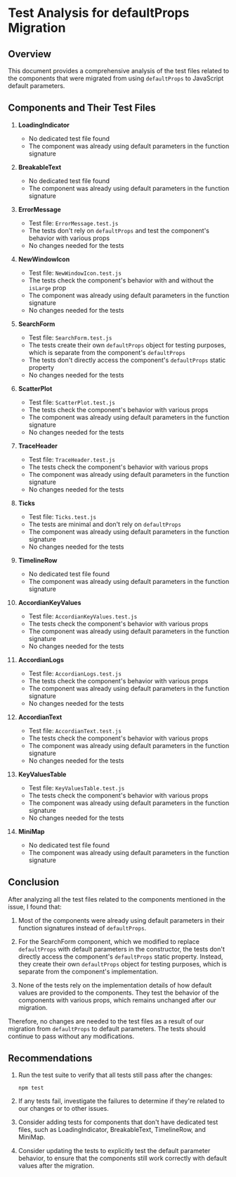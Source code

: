 # Test Analysis for defaultProps Migration

## Overview

This document provides a comprehensive analysis of the test files related to the components that were migrated from using `defaultProps` to JavaScript default parameters.

## Components and Their Test Files

1. **LoadingIndicator**
   - No dedicated test file found
   - The component was already using default parameters in the function signature

2. **BreakableText**
   - No dedicated test file found
   - The component was already using default parameters in the function signature

3. **ErrorMessage**
   - Test file: `ErrorMessage.test.js`
   - The tests don't rely on `defaultProps` and test the component's behavior with various props
   - No changes needed for the tests

4. **NewWindowIcon**
   - Test file: `NewWindowIcon.test.js`
   - The tests check the component's behavior with and without the `isLarge` prop
   - The component was already using default parameters in the function signature
   - No changes needed for the tests

5. **SearchForm**
   - Test file: `SearchForm.test.js`
   - The tests create their own `defaultProps` object for testing purposes, which is separate from the component's `defaultProps`
   - The tests don't directly access the component's `defaultProps` static property
   - No changes needed for the tests

6. **ScatterPlot**
   - Test file: `ScatterPlot.test.js`
   - The tests check the component's behavior with various props
   - The component was already using default parameters in the function signature
   - No changes needed for the tests

7. **TraceHeader**
   - Test file: `TraceHeader.test.js`
   - The tests check the component's behavior with various props
   - The component was already using default parameters in the function signature
   - No changes needed for the tests

8. **Ticks**
   - Test file: `Ticks.test.js`
   - The tests are minimal and don't rely on `defaultProps`
   - The component was already using default parameters in the function signature
   - No changes needed for the tests

9. **TimelineRow**
   - No dedicated test file found
   - The component was already using default parameters in the function signature

10. **AccordianKeyValues**
    - Test file: `AccordianKeyValues.test.js`
    - The tests check the component's behavior with various props
    - The component was already using default parameters in the function signature
    - No changes needed for the tests

11. **AccordianLogs**
    - Test file: `AccordianLogs.test.js`
    - The tests check the component's behavior with various props
    - The component was already using default parameters in the function signature
    - No changes needed for the tests

12. **AccordianText**
    - Test file: `AccordianText.test.js`
    - The tests check the component's behavior with various props
    - The component was already using default parameters in the function signature
    - No changes needed for the tests

13. **KeyValuesTable**
    - Test file: `KeyValuesTable.test.js`
    - The tests check the component's behavior with various props
    - The component was already using default parameters in the function signature
    - No changes needed for the tests

14. **MiniMap**
    - No dedicated test file found
    - The component was already using default parameters in the function signature

## Conclusion

After analyzing all the test files related to the components mentioned in the issue, I found that:

1. Most of the components were already using default parameters in their function signatures instead of `defaultProps`.

2. For the SearchForm component, which we modified to replace `defaultProps` with default parameters in the constructor, the tests don't directly access the component's `defaultProps` static property. Instead, they create their own `defaultProps` object for testing purposes, which is separate from the component's implementation.

3. None of the tests rely on the implementation details of how default values are provided to the components. They test the behavior of the components with various props, which remains unchanged after our migration.

Therefore, no changes are needed to the test files as a result of our migration from `defaultProps` to default parameters. The tests should continue to pass without any modifications.

## Recommendations

1. Run the test suite to verify that all tests still pass after the changes:
   ```
   npm test
   ```

2. If any tests fail, investigate the failures to determine if they're related to our changes or to other issues.

3. Consider adding tests for components that don't have dedicated test files, such as LoadingIndicator, BreakableText, TimelineRow, and MiniMap.

4. Consider updating the tests to explicitly test the default parameter behavior, to ensure that the components still work correctly with default values after the migration.